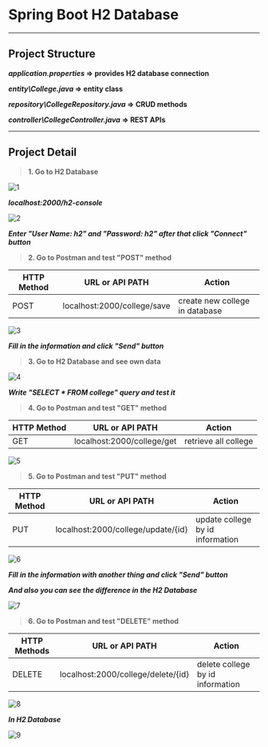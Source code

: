# Spring Boot H2 Database

---

## Project Structure 

**_application.properties_ => provides H2 database connection**

**_entity\College.java_ => entity class**

**_repository\CollegeRepository.java_ => CRUD methods**

**_controller\CollegeController.java_ => REST APIs**

---

## Project Detail

>**1. Go to H2 Database**

![1](https://github.com/Furkan-Boncuk/Spring-Boot-H2-Database/assets/114020260/2b5d8447-39cb-46b5-a09e-2c292656503b)


_**localhost:2000/h2-console**_

![2](https://github.com/Furkan-Boncuk/Spring-Boot-H2-Database/assets/114020260/22aa58bb-6594-42dc-9ef8-8fcfd62a335b)


_**Enter "User Name: h2" and  "Password: h2" after that click "Connect" button**_

>**2. Go to Postman and test "POST" method**

| HTTP Method | URL or API PATH                    | Action                           |
|-------------|------------------------------------|----------------------------------|
| POST        | localhost:2000/college/save        | create new college in database   |

![3](https://github.com/Furkan-Boncuk/Spring-Boot-H2-Database/assets/114020260/b829bfdd-a10d-42cf-a1d9-309e2dbd749b)


_**Fill in the information and click "Send" button**_

>**3. Go to H2 Database and see own data**

![4](https://github.com/Furkan-Boncuk/Spring-Boot-H2-Database/assets/114020260/e77d904c-1a17-420a-8a32-9a8ed67f747d)


_**Write "SELECT * FROM college" query and test it**_

>**4. Go to Postman and test "GET" method**

| HTTP Method | URL or API PATH                    | Action                       |
|-------------|------------------------------------|------------------------------|
| GET         | localhost:2000/college/get         | retrieve all college         |

![5](https://github.com/Furkan-Boncuk/Spring-Boot-H2-Database/assets/114020260/bbd286e4-cb6b-48f4-87d2-504c27b96c3c)


>**5. Go to Postman and test "PUT" method**

| HTTP Method | URL or API PATH                    | Action                           |
|-------------|------------------------------------|----------------------------------|
| PUT         | localhost:2000/college/update/{id} | update college by id information |

![6](https://github.com/Furkan-Boncuk/Spring-Boot-H2-Database/assets/114020260/1b8a3dea-0c9d-4063-b2aa-1e3af7aaed21)

_**Fill in the information with another thing and click "Send" button**_

_**And also you can see the difference in the H2 Database**_

![7](https://github.com/Furkan-Boncuk/Spring-Boot-H2-Database/assets/114020260/bad35eda-431a-4167-bf7b-5124a2c66a46)

>**6. Go to Postman and test "DELETE" method**

| HTTP Methods | URL or API PATH                    | Action                           |
|--------------|------------------------------------|----------------------------------|
| DELETE       | localhost:2000/college/delete/{id} | delete college by id information |

![8](https://github.com/Furkan-Boncuk/Spring-Boot-H2-Database/assets/114020260/c8110583-4f07-4863-a241-65973eeb3f2b)

_**In H2 Database**_

![9](https://github.com/Furkan-Boncuk/Spring-Boot-H2-Database/assets/114020260/3cd027c6-bbc9-4c71-ab6a-08036c2e9a48)


